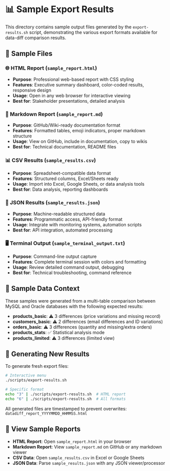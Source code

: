 # 📊 Sample Export Results

This directory contains sample output files generated by the `export-results.sh` script, demonstrating the various export formats available for data-diff comparison results.

## 📁 Sample Files

### 🌐 HTML Report (`sample_report.html`)

- **Purpose**: Professional web-based report with CSS styling
- **Features**: Executive summary dashboard, color-coded results, responsive design
- **Usage**: Open in any web browser for interactive viewing
- **Best for**: Stakeholder presentations, detailed analysis

### 📝 Markdown Report (`sample_report.md`)

- **Purpose**: GitHub/Wiki-ready documentation format
- **Features**: Formatted tables, emoji indicators, proper markdown structure
- **Usage**: View on GitHub, include in documentation, copy to wikis
- **Best for**: Technical documentation, README files

### 📊 CSV Results (`sample_results.csv`)

- **Purpose**: Spreadsheet-compatible data format
- **Features**: Structured columns, Excel/Sheets ready
- **Usage**: Import into Excel, Google Sheets, or data analysis tools
- **Best for**: Data analysis, reporting dashboards

### 📄 JSON Results (`sample_results.json`)

- **Purpose**: Machine-readable structured data
- **Features**: Programmatic access, API-friendly format
- **Usage**: Integrate with monitoring systems, automation scripts
- **Best for**: API integration, automated processing

### 🖥️ Terminal Output (`sample_terminal_output.txt`)

- **Purpose**: Command-line output capture
- **Features**: Complete terminal session with colors and formatting
- **Usage**: Review detailed command output, debugging
- **Best for**: Technical troubleshooting, command reference

## 🎯 Sample Data Context

These samples were generated from a multi-table comparison between MySQL and Oracle databases with the following expected results:

- **products_basic**: ⚠️ 3 differences (price variations and missing record)
- **customers_basic**: ⚠️ 2 differences (email differences and ID variations)
- **orders_basic**: ⚠️ 3 differences (quantity and missing/extra orders)
- **products_stats**: ✅ Statistical analysis mode
- **products_limited**: ⚠️ 3 differences (limited view)

## 🚀 Generating New Results

To generate fresh export files:

```bash
# Interactive menu
./scripts/export-results.sh

# Specific format
echo "3" | ./scripts/export-results.sh  # HTML report
echo "6" | ./scripts/export-results.sh  # All formats
```

All generated files are timestamped to prevent overwrites: `datadiff_report_YYYYMMDD_HHMMSS.html`

## 📖 View Sample Reports

- **HTML Report**: Open `sample_report.html` in your browser
- **Markdown Report**: View `sample_report.md` on GitHub or any markdown viewer
- **CSV Data**: Open `sample_results.csv` in Excel or Google Sheets
- **JSON Data**: Parse `sample_results.json` with any JSON viewer/processor
